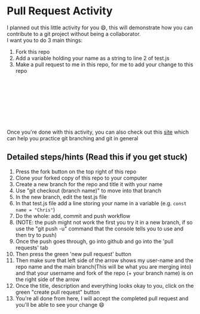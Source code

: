 # Pull Request Activity
I planned out this little activity for you 😄, this will demonstrate how you can contribute to a git project without being a collaborator.  
I want you to do 3 main things:
1. Fork this repo
2. Add a variable holding your name as a string to line 2 of test.js
3. Make a pull request to me in this repo, for me to add your change to this repo
<br>
<br>
<br>
<br>
<br>
<br>
<br>  

Once you're done with this activity, you can also check out this [site](https://learngitbranching.js.org) which can help you practice git branching and git in general

## Detailed steps/hints (Read this if you get stuck)
1. Press the fork button on the top right of this repo
2. Clone your forked copy of this repo to your computer
3. Create a new branch for the repo and title it with your name
4. Use "git checkout (branch name)" to move into that branch
5. In the new branch, edit the test.js file
6. In that test.js file add a line storing your name in a variable (e.g. ``const name = "Chris"``)
7. Do the whole: add, commit and push workflow 
8. (NOTE: the push might not work the first you try it in a new branch, if so use the "git push -u" command that the console tells you to use and then try to push)
9. Once the push goes through, go into github and go into the 'pull requests' tab
10. Then press the green 'new pull request' button
11. Then make sure that left side of the arrow shows my user-name and the repo name and the main branch(This will be what you are merging into)  and that your username and fork of the repo (+ your branch name) is on the right side of the arrow
12. Once the title, description and everything looks okay to you, click on the green "create pull request" button
13. You're all done from here, I will accept the completed pull request and you'll be able to see your change 😄
